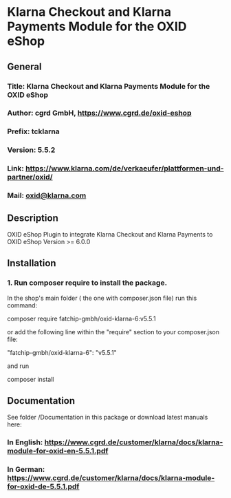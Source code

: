 Klarna Checkout and Klarna Payments Module for the OXID eShop
=============================================================

## General ##

### Title: Klarna Checkout and Klarna Payments Module for the OXID eShop
### Author: cgrd GmbH, https://www.cgrd.de/oxid-eshop
### Prefix: tcklarna
### Version: 5.5.2
### Link: https://www.klarna.com/de/verkaeufer/plattformen-und-partner/oxid/
### Mail: oxid@klarna.com

## Description ##

OXID eShop Plugin to integrate Klarna Checkout and Klarna Payments to OXID eShop Version >= 6.0.0

## Installation ##


### 1. Run composer require to install the package.

In the shop's main folder ( the one with composer.json file) run this command:

  composer require fatchip-gmbh/oxid-klarna-6:v5.5.1

or add the following line within the "require" section to your composer.json file:

  "fatchip-gmbh/oxid-klarna-6": "v5.5.1"

and run 

  composer install
  

## Documentation ##

See folder /Documentation in this package or download latest manuals here:

### In English: https://www.cgrd.de/customer/klarna/docs/klarna-module-for-oxid-en-5.5.1.pdf
### In German: https://www.cgrd.de/customer/klarna/docs/klarna-module-for-oxid-de-5.5.1.pdf
